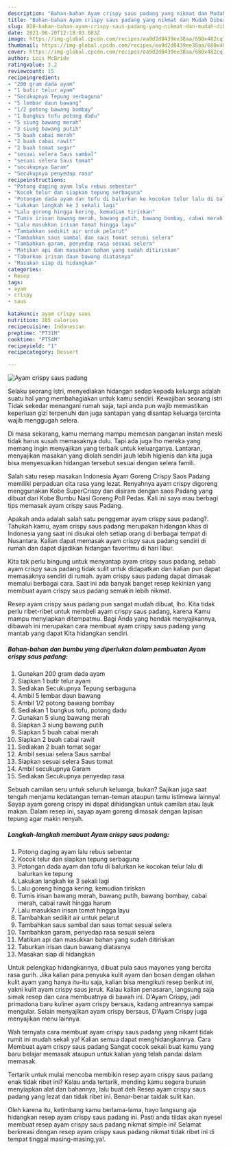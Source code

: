 ```yaml
---
description: "Bahan-bahan Ayam crispy saus padang yang nikmat dan Mudah Dibuat"
title: "Bahan-bahan Ayam crispy saus padang yang nikmat dan Mudah Dibuat"
slug: 828-bahan-bahan-ayam-crispy-saus-padang-yang-nikmat-dan-mudah-dibuat
date: 2021-06-20T12:18:03.083Z
image: https://img-global.cpcdn.com/recipes/ea9d2d0439ee38aa/680x482cq70/ayam-crispy-saus-padang-foto-resep-utama.jpg
thumbnail: https://img-global.cpcdn.com/recipes/ea9d2d0439ee38aa/680x482cq70/ayam-crispy-saus-padang-foto-resep-utama.jpg
cover: https://img-global.cpcdn.com/recipes/ea9d2d0439ee38aa/680x482cq70/ayam-crispy-saus-padang-foto-resep-utama.jpg
author: Lois McBride
ratingvalue: 3.2
reviewcount: 15
recipeingredient:
- "200 gram dada ayam"
- "1 butir telur ayam"
- "Secukupnya Tepung serbaguna"
- "5 lembar daun bawang"
- "1/2 potong bawang bombay"
- "1 bungkus tofu potong dadu"
- "5 siung bawang merah"
- "3 siung bawang putih"
- "5 buah cabai merah"
- "2 buah cabai rawit"
- "2 buah tomat segar"
- "sesuai selera Saus sambal"
- "sesuai selera Saus tomat"
- "secukupnya Garam"
- "Secukupnya penyedap rasa"
recipeinstructions:
- "Potong daging ayam lalu rebus sebentar"
- "Kocok telur dan siapkan tepung serbaguna"
- "Potongan dada ayam dan tofu di balurkan ke kocokan telur lalu di balurkan ke tepung"
- "Lakukan langkah ke 3 sekali lagi"
- "Lalu goreng hingga kering, kemudian tiriskan"
- "Tumis irisan bawang merah, bawang putih, bawang bombay, cabai merah, cabai rawit hingga harum"
- "Lalu masukkan irisan tomat hingga layu"
- "Tambahkan sedikit air untuk pelarut"
- "Tambahkan saus sambal dan saus tomat sesuai selera"
- "Tambahkan garam, penyedap rasa sesuai selera"
- "Matikan api dan masukkan bahan yang sudah ditiriskan"
- "Taburkan irisan daun bawang diatasnya"
- "Masakan siap di hidangkan"
categories:
- Resep
tags:
- ayam
- crispy
- saus

katakunci: ayam crispy saus 
nutrition: 285 calories
recipecuisine: Indonesian
preptime: "PT31M"
cooktime: "PT54M"
recipeyield: "1"
recipecategory: Dessert

---
```



![Ayam crispy saus padang](https://img-global.cpcdn.com/recipes/ea9d2d0439ee38aa/680x482cq70/ayam-crispy-saus-padang-foto-resep-utama.jpg)

Selaku seorang istri, menyediakan hidangan sedap kepada keluarga adalah suatu hal yang membahagiakan untuk kamu sendiri. Kewajiban seorang istri Tidak sekedar menangani rumah saja, tapi anda pun wajib memastikan keperluan gizi terpenuhi dan juga santapan yang disantap keluarga tercinta wajib menggugah selera.

Di masa  sekarang, kamu memang mampu memesan panganan instan meski tidak harus susah memasaknya dulu. Tapi ada juga lho mereka yang memang ingin menyajikan yang terbaik untuk keluarganya. Lantaran, menyajikan masakan yang diolah sendiri jauh lebih higienis dan kita juga bisa menyesuaikan hidangan tersebut sesuai dengan selera famili. 

Salah satu resep masakan Indonesia Ayam Goreng Crispy Saos Padang memiliki perpaduan cita rasa yang lezat. Renyahnya ayam crispy digoreng menggunakan Kobe SuperCrispy dan disiram dengan saos Padang yang dibuat dari Kobe Bumbu Nasi Goreng Poll Pedas. Kali ini saya mau berbagi tips memasak ayam crispy saus Padang.

Apakah anda adalah salah satu penggemar ayam crispy saus padang?. Tahukah kamu, ayam crispy saus padang merupakan hidangan khas di Indonesia yang saat ini disukai oleh setiap orang di berbagai tempat di Nusantara. Kalian dapat memasak ayam crispy saus padang sendiri di rumah dan dapat dijadikan hidangan favoritmu di hari libur.

Kita tak perlu bingung untuk menyantap ayam crispy saus padang, sebab ayam crispy saus padang tidak sulit untuk didapatkan dan kalian pun dapat memasaknya sendiri di rumah. ayam crispy saus padang dapat dimasak memalui berbagai cara. Saat ini ada banyak banget resep kekinian yang membuat ayam crispy saus padang semakin lebih nikmat.

Resep ayam crispy saus padang pun sangat mudah dibuat, lho. Kita tidak perlu ribet-ribet untuk membeli ayam crispy saus padang, karena Kamu mampu menyiapkan ditempatmu. Bagi Anda yang hendak menyajikannya, dibawah ini merupakan cara membuat ayam crispy saus padang yang mantab yang dapat Kita hidangkan sendiri.

<!--inarticleads1-->

##### Bahan-bahan dan bumbu yang diperlukan dalam pembuatan Ayam crispy saus padang:

1. Gunakan 200 gram dada ayam
1. Siapkan 1 butir telur ayam
1. Sediakan Secukupnya Tepung serbaguna
1. Ambil 5 lembar daun bawang
1. Ambil 1/2 potong bawang bombay
1. Sediakan 1 bungkus tofu, potong dadu
1. Gunakan 5 siung bawang merah
1. Siapkan 3 siung bawang putih
1. Siapkan 5 buah cabai merah
1. Siapkan 2 buah cabai rawit
1. Sediakan 2 buah tomat segar
1. Ambil sesuai selera Saus sambal
1. Siapkan sesuai selera Saus tomat
1. Ambil secukupnya Garam
1. Sediakan Secukupnya penyedap rasa


Sebuah camilan seru untuk seluruh keluarga, bukan? Sajikan juga saat tengah menjamu kedatangan teman-teman ataupun tamu istimewa lainnya! Sayap ayam goreng crispy ini dapat dihidangkan untuk camilan atau lauk makan. Dalam resep ini, sayap ayam goreng dimasak dengan lapisan tepung agar makin renyah. 

<!--inarticleads2-->

##### Langkah-langkah membuat Ayam crispy saus padang:

1. Potong daging ayam lalu rebus sebentar
1. Kocok telur dan siapkan tepung serbaguna
1. Potongan dada ayam dan tofu di balurkan ke kocokan telur lalu di balurkan ke tepung
1. Lakukan langkah ke 3 sekali lagi
1. Lalu goreng hingga kering, kemudian tiriskan
1. Tumis irisan bawang merah, bawang putih, bawang bombay, cabai merah, cabai rawit hingga harum
1. Lalu masukkan irisan tomat hingga layu
1. Tambahkan sedikit air untuk pelarut
1. Tambahkan saus sambal dan saus tomat sesuai selera
1. Tambahkan garam, penyedap rasa sesuai selera
1. Matikan api dan masukkan bahan yang sudah ditiriskan
1. Taburkan irisan daun bawang diatasnya
1. Masakan siap di hidangkan


Untuk pelengkap hidangkannya, dibuat pula saus mayones yang bercita rasa gurih. Jika kalian para penyuka kulit ayam dan bosan dengan olahan kulit ayam yang hanya itu-itu saja, kalian bisa mengikuti resep berikut ini, yakni kulit ayam crispy saus jeruk. Kalau kalian penasaran, langsung saja simak resep dan cara membuatnya di bawah ini. D&#39;Ayam Crispy, jadi primadona baru kuliner ayam crispy bersaus, kadang antreannya sampai mengular. Selain menyajikan ayam crispy bersaus, D&#39;Ayam Crispy juga menyajikan menu lainnya. 

Wah ternyata cara membuat ayam crispy saus padang yang nikamt tidak rumit ini mudah sekali ya! Kalian semua dapat menghidangkannya. Cara Membuat ayam crispy saus padang Sangat cocok sekali buat kamu yang baru belajar memasak ataupun untuk kalian yang telah pandai dalam memasak.

Tertarik untuk mulai mencoba membikin resep ayam crispy saus padang enak tidak ribet ini? Kalau anda tertarik, mending kamu segera buruan menyiapkan alat dan bahannya, lalu buat deh Resep ayam crispy saus padang yang lezat dan tidak ribet ini. Benar-benar taidak sulit kan. 

Oleh karena itu, ketimbang kamu berlama-lama, hayo langsung aja hidangkan resep ayam crispy saus padang ini. Pasti anda tiidak akan nyesel membuat resep ayam crispy saus padang nikmat simple ini! Selamat berkreasi dengan resep ayam crispy saus padang nikmat tidak ribet ini di tempat tinggal masing-masing,ya!.

